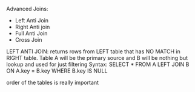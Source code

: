 Advanced Joins:
- Left Anti Join
- Right Anti join
- Full Anti Join
- Cross Join

LEFT ANTI JOIN:
returns rows from LEFT table that has NO MATCH in RIGHT table.
Table A will be the primary source and B will be nothing but lookup and used for just filtering
Syntax:
SELECT *
FROM A
LEFT JOIN B
ON A.key = B.key
WHERE B.key IS NULL

order of the tables is really important